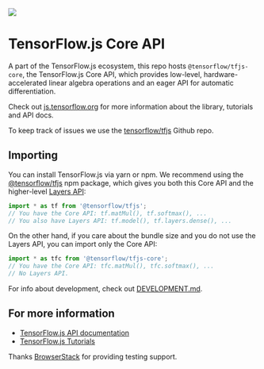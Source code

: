 <a id="travis-badge" href="https://travis-ci.org/tensorflow/tfjs-core/" alt="Build Status">
  <img src="https://travis-ci.org/tensorflow/tfjs-core.svg?branch=master" />
</a>

# TensorFlow.js Core API

A part of the TensorFlow.js ecosystem, this repo hosts `@tensorflow/tfjs-core`,
the TensorFlow.js Core API, which provides low-level, hardware-accelerated
linear algebra operations and an eager API for automatic differentiation.

Check out [js.tensorflow.org](https://js.tensorflow.org) for more
information about the library, tutorials and API docs.

To keep track of issues we use the [tensorflow/tfjs](https://github.com/tensorflow/tfjs) Github repo.

## Importing

You can install TensorFlow.js via yarn or npm. We recommend using the
[@tensorflow/tfjs](https://www.npmjs.com/package/@tensorflow/tfjs) npm package,
which gives you both this Core API and the higher-level
[Layers API](https://github.com/tensorflow/tfjs-layers):

```js
import * as tf from '@tensorflow/tfjs';
// You have the Core API: tf.matMul(), tf.softmax(), ...
// You also have Layers API: tf.model(), tf.layers.dense(), ...
```

On the other hand, if you care about the bundle size and you do not use the
Layers API, you can import only the Core API:

```js
import * as tfc from '@tensorflow/tfjs-core';
// You have the Core API: tfc.matMul(), tfc.softmax(), ...
// No Layers API.
```

For info about development, check out [DEVELOPMENT.md](./DEVELOPMENT.md).

## For more information

- [TensorFlow.js API documentation](https://js.tensorflow.org/api/latest/)
- [TensorFlow.js Tutorials](https://js.tensorflow.org/tutorials/)

Thanks <a href="https://www.browserstack.com/">BrowserStack</a> for providing testing support.
